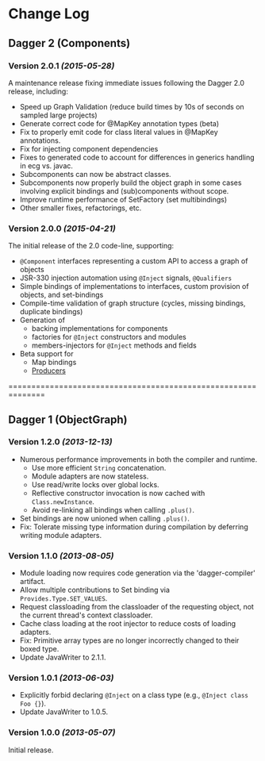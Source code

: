Change Log
==========

Dagger 2 (Components)
---------------------

### Version 2.0.1 *(2015-05-28)*

A maintenance release fixing immediate issues following the Dagger 2.0 release, including:

  * Speed up Graph Validation (reduce build times by 10s of seconds on sampled large projects)
  * Generate correct code for @MapKey annotation types (beta)
  * Fix to properly emit code for class literal values in @MapKey annotations.
  * Fix for injecting component dependencies
  * Fixes to generated code to account for differences in generics handling in ecg vs. javac.
  * Subcomponents can now be abstract classes.
  * Subcomponents now properly build the object graph in some cases involving explicit bindings and (sub)components without scope.
  * Improve runtime performance of SetFactory (set multibindings)
  * Other smaller fixes, refactorings, etc.

### Version 2.0.0 *(2015-04-21)*

The initial release of the 2.0 code-line, supporting:

  * `@Component` interfaces representing a custom API to access a graph of objects
  * JSR-330 injection automation using `@Inject` signals, `@Qualifiers`
  * Simple bindings of implementations to interfaces, custom provision of objects, and set-bindings
  * Compile-time validation of graph structure (cycles, missing bindings, duplicate bindings)
  * Generation of 
    - backing implementations for components
    - factories for `@Inject` constructors and modules
    - members-injectors for `@Inject` methods and fields
  * Beta support for
    - Map bindings
    - [Producers](http://google.github.io/dagger/api/latest/dagger/producers/Producer.html)

==============================================================

Dagger 1 (ObjectGraph)
----------------------

### Version 1.2.0 *(2013-12-13)*

 * Numerous performance improvements in both the compiler and runtime.
   * Use more efficient `String` concatenation.
   * Module adapters are now stateless.
   * Use read/write locks over global locks.
   * Reflective constructor invocation is now cached with `Class.newInstance`.
   * Avoid re-linking all bindings when calling `.plus()`.
 * Set bindings are now unioned when calling `.plus()`.
 * Fix: Tolerate missing type information during compilation by deferring writing
   module adapters.


### Version 1.1.0 *(2013-08-05)*

 * Module loading now requires code generation via the 'dagger-compiler' artifact.
 * Allow multiple contributions to Set binding via `Provides.Type.SET_VALUES`.
 * Request classloading from the classloader of the requesting object, not the current thread's
   context classloader.
 * Cache class loading at the root injector to reduce costs of loading adapters.
 * Fix: Primitive array types are no longer incorrectly changed to their boxed type.
 * Update JavaWriter to 2.1.1.


### Version 1.0.1 *(2013-06-03)*

 * Explicitly forbid declaring `@Inject` on a class type (e.g., `@Inject class Foo {}`).
 * Update JavaWriter to 1.0.5.


### Version 1.0.0 *(2013-05-07)*

Initial release.
